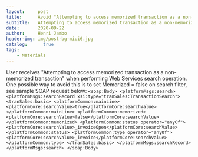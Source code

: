 ```yaml
---
layout:     post
title:      Avoid "Attempting to access memorized transaction as a non-memorized transaction" when doing a search via Web Services.
subtitle:   Attempting to access memorized transaction as a non-memorized transaction
date:       2020-09-22
author:     Henri Jambo
header-img: img/post-bg-miui6.jpg
catalog: 	  true
tags:
    - Materials
---
```


User receives "Attempting to access memorized transaction as a non-memorized transaction" when performing Web Services search operation. One possible way to avoid this is to set Memorized = false on search filter, see sample SOAP request below:
`
<soap:Body>
    <platformMsgs:search>
      <platformMsgs:searchRecord xsi:type="tranSales:TransactionSearch">
        <tranSales:basic>
          <platformCommon:mainLine>
            <platformCore:searchValue>true</platformCore:searchValue>
          </platformCommon:mainLine>
          <platformCommon:memorized>
            <platformCore:searchValue>false</platformCore:searchValue>
          </platformCommon:memorized>
          <platformCommon:status operator="anyOf">
            <platformCore:searchValue>_invoiceOpen</platformCore:searchValue>
          </platformCommon:status>
          <platformCommon:type operator="anyOf">
            <platformCore:searchValue>_invoice</platformCore:searchValue>
          </platformCommon:type>
        </tranSales:basic>
      </platformMsgs:searchRecord>
    </platformMsgs:search>
  </soap:Body>
  `





